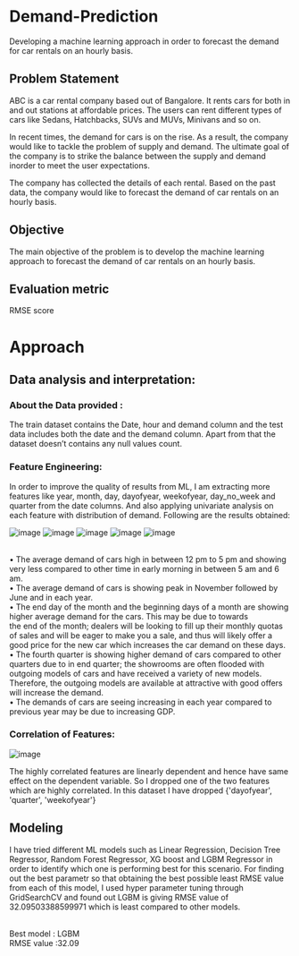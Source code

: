 # Demand-Prediction
Developing a machine learning approach in order to forecast the demand for car rentals on an hourly basis.

## Problem Statement
ABC is a car rental company based out of Bangalore. It rents cars for both in and out stations at affordable prices. The users can rent different types of cars like Sedans, Hatchbacks, SUVs and MUVs, Minivans and so on.

In recent times, the demand for cars is on the rise. As a result, the company would like to tackle the problem of supply and demand. The ultimate goal of the company is to strike the balance between the supply and demand inorder to meet the user expectations. 

The company has collected the details of each rental. Based on the past data, the company would like to forecast the demand of car rentals on an hourly basis. 

## Objective
The main objective of the problem is to develop the machine learning approach to forecast the demand of car rentals on an hourly basis.

## Evaluation metric
RMSE score
# Approach
## Data analysis and interpretation:
### About the Data provided : 
The train dataset contains the Date, hour and demand column and the test data includes both the date and the demand column. Apart from that the dataset doesn’t contains any null values count. 
### Feature Engineering:
In order to improve the quality of results from ML, I am extracting more features like year, month, day, dayofyear, weekofyear, day_no_week	and quarter from the date columns. And also applying univariate analysis on each feature with distribution of demand. 
Following are the results obtained:

![image](https://user-images.githubusercontent.com/87713648/167316213-f7269ff2-5500-413d-88ac-25ad8f1f5002.png)
![image](https://user-images.githubusercontent.com/87713648/167316230-dc426eec-204f-461b-93c6-29939e2084e5.png)
![image](https://user-images.githubusercontent.com/87713648/167316240-e050dcc6-33b3-4170-b81b-2ec92742b82e.png)
![image](https://user-images.githubusercontent.com/87713648/167316288-614da056-b577-4db3-ae20-68d2264d1d83.png)
![image](https://user-images.githubusercontent.com/87713648/167316319-0bb39980-ce57-4494-8a78-6713de01c85c.png)

<br />•	The average demand of cars high in between 12 pm to 5 pm and showing very less compared to other time in early morning in between 5 am and 6 am.
<br />•	The average demand of cars is showing peak in November followed by June and in each year.
<br />•	The end day of the month and the beginning days of a month are showing higher average demand for the cars. This may be due to towards 
<br />the end of the month; dealers will be looking to fill up their monthly quotas of sales and will be eager to make you a sale, and thus will likely offer a good price for the new car which increases the car demand on these days.
<br />•	The fourth quarter is showing higher demand of cars compared to other quarters due to in end quarter; the showrooms are often flooded with outgoing models of cars and have received a variety of new models. Therefore, the outgoing models are available at attractive with good offers will increase the demand.
<br />•	The demands of cars are seeing increasing in each year compared to previous year may be due to increasing GDP.

### Correlation of Features:
![image](https://user-images.githubusercontent.com/87713648/167316573-675c29d4-da85-4d94-b27d-6f1f86a90cdc.png)

The highly correlated features are linearly dependent and hence have same effect on the dependent variable. So I dropped one of the two features which are highly correlated.  In this dataset I have dropped {'dayofyear', 'quarter', 'weekofyear'}

## Modeling 
I have tried different ML models such as Linear Regression, Decision Tree Regressor, Random Forest Regressor, XG boost and LGBM Regressor in order to identify which one is performing best for this scenario. For finding out the  best parametr so that obtaining the best possible least RMSE value from each of this model, I used hyper parameter tuning through GridSearchCV and found out LGBM is giving RMSE value of 32.09503388599971 which is least compared to other models.

<br />Best model : LGBM
<br /> RMSE value  :32.09






